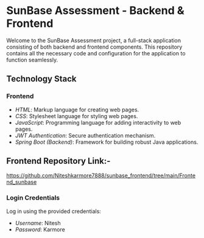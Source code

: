 # SunBase Assessment - Backend & Frontend

Welcome to the SunBase Assessment project, a full-stack application consisting of both backend and frontend components. This repository contains all the necessary code and configuration for the application to function seamlessly.
## Technology Stack
### Frontend

- *HTML*: Markup language for creating web pages.
- *CSS*: Stylesheet language for styling web pages.
- *JavaScript*: Programming language for adding interactivity to web pages.
- *JWT Authentication*: Secure authentication mechanism.
- *Spring Boot (Backend)*: Framework for building robust Java applications.
 ## Frontend Repository Link:-
https://github.com/Niteshkarmore7888/sunbase_frontend/tree/main/Frontend_sunbase

### Login Credentials

Log in using the provided credentials:

- *Username*: Nitesh
- *Password*: Karmore
